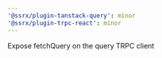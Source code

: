 ```yaml
---
'@ssrx/plugin-tanstack-query': minor
'@ssrx/plugin-trpc-react': minor
---
```


Expose fetchQuery on the query TRPC client
